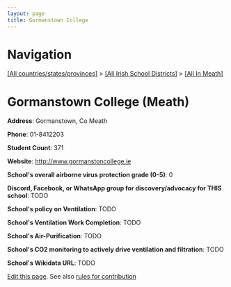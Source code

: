 ```yaml
---
layout: page
title: Gormanstown College
---
```

# Navigation

[[All countries/states/provinces]](../../..) > [[All Irish School Districts]](../..) > [[All In Meath]](..)

# Gormanstown College (Meath)

**Address**: Gormanstown, Co Meath

**Phone**: 01-8412203

**Student Count**: 371

**Website**: <http://www.gormanstoncollege.ie>

**School's overall airborne virus protection grade (0-5)**: 0

**Discord, Facebook, or WhatsApp group for discovery/advocacy for THIS school**: TODO

**School's policy on Ventilation**: TODO

**School's Ventilation Work Completion**: TODO

**School's Air-Purification**: TODO

**School's CO2 monitoring to actively drive ventilation and filtration**: TODO

**School's Wikidata URL**: TODO


[Edit this page](https://github.com/ventilate-schools/Ireland/edit/main/./Meath/Gormanstown_College.md). See also [rules for contribution](../../../contribution-rules/)